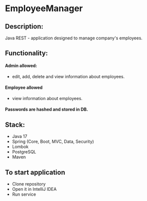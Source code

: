 # EmployeeManager
## Description: 
Java REST - application designed to manage company's employees.
## Functionality:
#### Admin allowed: 
* edit, add, delete and view information about employees.
#### Employee allowed 
* view information about employees.
#### Passwords are hashed and stored in DB.
## Stack:
* Java 17 
* Spring (Core, Boot, MVC, Data, Security)
* Lombok
* PostgreSQL
* Maven
## To start application
* Clone repository 
* Open it in IntelliJ IDEA
* Run service
